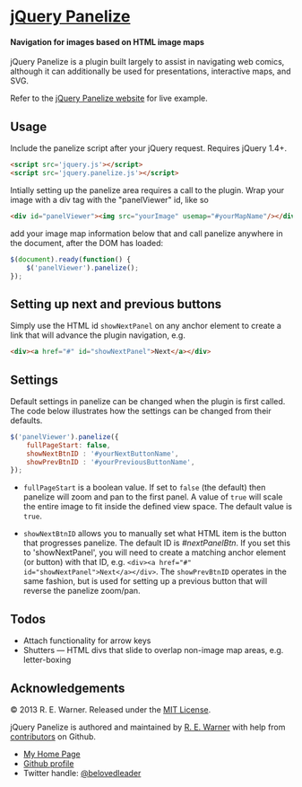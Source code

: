 # [jQuery Panelize](http://russellbits.com/jquery.panelize)
#### Navigation for images based on HTML image maps

jQuery Panelize is a plugin built largely to assist in navigating web comics, although it can additionally be used for presentations, interactive maps, and SVG.

Refer to the [jQuery Panelize website](http://russellbits.github.io/panelize/) for live example.

Usage
-----

Include the panelize script after your jQuery request. Requires jQuery 1.4+.

```html
<script src='jquery.js'></script>
<script src='jquery.panelize.js'></script>  
```

Intially setting up the panelize area requires a call to the plugin. Wrap your image with a div tag with the "panelViewer" id, like so

```html
<div id="panelViewer"><img src="yourImage" usemap="#yourMapName"/></div>
```

add your image map information below that and call panelize anywhere in the document, after the DOM has loaded:

```javascript
$(document).ready(function() {
	$('panelViewer').panelize();
});
```

Setting up next and previous buttons
---------------
Simply use the HTML id `showNextPanel` on any anchor element to create a link that will advance the plugin navigation, e.g.

```html
<div><a href="#" id="showNextPanel">Next</a></div>
```

Settings
--------
Default settings in panelize can be changed when the plugin is first called. The code below illustrates how the settings can be changed from their defaults.

```javascript
$('panelViewer').panelize({
    fullPageStart: false,
    showNextBtnID : '#yourNextButtonName',
	showPrevBtnID : '#yourPreviousButtonName',
});
```

+ `fullPageStart` is a boolean value. If set to `false` (the default) then panelize will zoom and pan to the first panel. A value of `true` will scale the entire image to fit inside the defined view space. The default value is `true`.

+ `showNextBtnID` allows you to manually set what HTML item is the button that progresses panelize. The default ID is _#nextPanelBtn_. If you set this to 'showNextPanel', you will need to create a matching anchor element (or button) with that ID, e.g. `<div><a href="#" id="showNextPanel">Next</a></div>`. The `showPrevBtnID` operates in the same fashion, but is used for setting up a previous button that will reverse the panelize zoom/pan.


Todos
-----
+ Attach functionality for arrow keys
+ Shutters — HTML divs that slide to overlap non-image map areas, e.g. letter-boxing

Acknowledgements
----------------
&copy; 2013 R. E. Warner. Released under the [MIT License](http://www.opensource.org/licenses/mit-license.php).

jQuery Panelize is authored and maintained by [R. E. Warner](http://russellbits.com) with help from [contributors](http://github.com/russellbits/panelize/contributors) on Github.

+ [My Home Page](http://russellbits.com)
+ [Github profile](http://github.com/russellbits/)
+ Twitter handle: [@belovedleader](http://twitter.com/belovedleader)